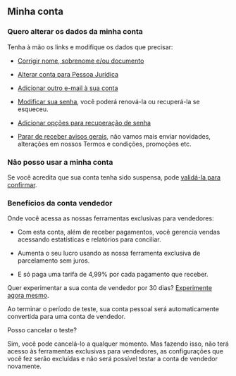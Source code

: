 ## Minha conta

### Quero alterar os dados da minha conta

Tenha à mão os links e modifique os dados que precisar:

- [Corrigir nome, sobrenome e/ou documento](https://www.mercadopago.com.br/ajuda/Corrigir-o-meus-dados-pessoais_4083)

- [Alterar conta para Pessoa Jurídica](https://www.mercadopago.com.br/ajuda/form?hub_id=160&faq_id=515&source_id=1504)

- [Adicionar outro e-mail à sua conta](https://www.mercadopago.com/mlb/mydata?axn=myDataAdminEmails)

- [Modificar sua senha](https://www.mercadopago.com/mlb/account/security), você poderá renová-la ou recuperá-la se esqueceu.

- [Adicionar opções para recuperação de senha](https://www.mercadopago.com/mlb/accountrecovery/collect/userInfo?sctp=1403641077924)

- [Parar de receber avisos gerais](https://www.mercadopago.com/mlb/account/mydata/emails), não vamos mais enviar novidades, alterações em nossos Termos e condições, promoções etc.

### Não posso usar a minha conta

Se você acredita que sua conta tenha sido suspensa, pode [validá-la para confirmar](https://www.mercadolivre.com.br/ajuda/validateUser).

### Benefícios da conta vendedor

Onde você acessa as nossas ferramentas exclusivas para vendedores:

- Com esta conta, além de receber pagamentos, você gerencia vendas acessando estatísticas e relatórios para conciliar.

- Aumenta o seu lucro usando as nossa ferramenta exclusiva de parcelamento sem juros.

- E só paga uma tarifa de 4,99% por cada pagamento que receber.

Quer experimentar a sua conta de vendedor por 30 dias? [Experimente agora mesmo](https://www.mercadopago.com.br/summary/seller-account-promo).

Ao terminar o período de teste, sua conta pessoal será automaticamente convertida para uma conta de vendedor.

Posso cancelar o teste?

Sim, você pode cancelá-lo a qualquer momento. Mas fazendo isso, não terá acesso às ferramentas exclusivas para vendedores, as configurações que você fez serão excluídas e não será possível testar a conta de vendedor novamente.